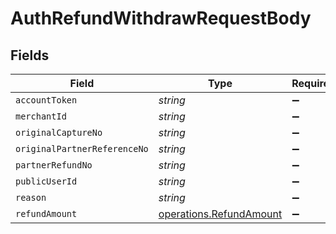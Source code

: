 # AuthRefundWithdrawRequestBody


## Fields

| Field                                                                     | Type                                                                      | Required                                                                  | Description                                                               | Example                                                                   |
| ------------------------------------------------------------------------- | ------------------------------------------------------------------------- | ------------------------------------------------------------------------- | ------------------------------------------------------------------------- | ------------------------------------------------------------------------- |
| `accountToken`                                                            | *string*                                                                  | :heavy_minus_sign:                                                        | N/A                                                                       | 9f7cfb9e8b744785b0e5a0496dccab48                                          |
| `merchantId`                                                              | *string*                                                                  | :heavy_minus_sign:                                                        | N/A                                                                       | AYOPOP                                                                    |
| `originalCaptureNo`                                                       | *string*                                                                  | :heavy_minus_sign:                                                        | N/A                                                                       | 20230630A09101111001100110000108                                          |
| `originalPartnerReferenceNo`                                              | *string*                                                                  | :heavy_minus_sign:                                                        | N/A                                                                       | 30201012592224045978914301029091010910998                                 |
| `partnerRefundNo`                                                         | *string*                                                                  | :heavy_minus_sign:                                                        | N/A                                                                       | 20230630A001100000000090010001                                            |
| `publicUserId`                                                            | *string*                                                                  | :heavy_minus_sign:                                                        | N/A                                                                       | AYOPOP-285FRVRWJ                                                          |
| `reason`                                                                  | *string*                                                                  | :heavy_minus_sign:                                                        | N/A                                                                       | Test_Chaitu_REFUND_01                                                     |
| `refundAmount`                                                            | [operations.RefundAmount](../../../sdk/models/operations/refundamount.md) | :heavy_minus_sign:                                                        | N/A                                                                       |                                                                           |